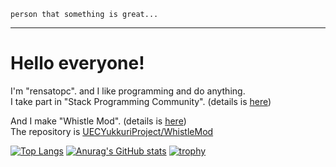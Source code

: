 `person that something is great...`

---

# Hello everyone!

I'm "rensatopc". and I like programming and do anything.<br>
I take part in "Stack Programming Community". (details is [here](https://github.com/stack-community))

And I make "Whistle Mod". (details is [here](https://modrinth.com/mod/whistle))<br>
The repository is [UECYukkuriProject/WhistleMod](https://github.com/UECYukkuriProject/WhistleMod)

[![Top Langs](https://github-readme-stats.vercel.app/api/top-langs/?username=rensatopc
)](https://github.com/anuraghazra/github-readme-stats)
[![Anurag's GitHub stats](https://github-readme-stats.vercel.app/api?username=rensatopc)](https://github.com/anuraghazra/github-readme-stats)
[![trophy](https://github-profile-trophy.vercel.app/?username=rensatopc)](https://github.com/ryo-ma/github-profile-trophy)

